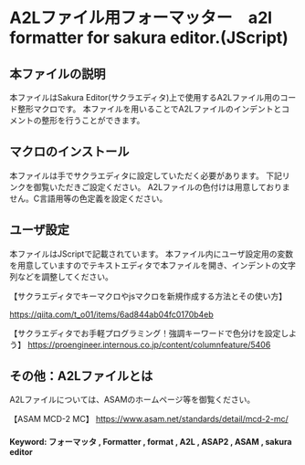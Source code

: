 # A2Lファイル用フォーマッター　a2l formatter for sakura editor.(JScript)
## 本ファイルの説明
本ファイルはSakura Editor(サクラエディタ)上で使用するA2Lファイル用のコード整形マクロです。
本ファイルを用いることでA2Lファイルのインデントとコメントの整形を行うことができます。

## マクロのインストール
本ファイルは手でサクラエディタに設定していただく必要があります。
下記リンクを御覧いただきご設定ください。
A2Lファイルの色付けは用意しておりません。C言語用等の色定義を設定ください。

## ユーザ設定
本ファイルはJScriptで記載されています。
本ファイル内にユーザ設定用の変数を用意していますのでテキストエディタで本ファイルを開き、インデントの文字列などを調整してください。

【サクラエディタでキーマクロやjsマクロを新規作成する方法とその使い方】

 https://qiita.com/t_o01/items/6ad844ab04fc0170b4eb

【サクラエディタでお手軽プログラミング！強調キーワードで色分けを設定しよう】
 https://proengineer.internous.co.jp/content/columnfeature/5406


## その他：A2Lファイルとは
A2Lファイルについては、ASAMのホームページ等を御覧ください。　

【ASAM MCD-2 MC】
 https://www.asam.net/standards/detail/mcd-2-mc/

#### Keyword: フォーマッタ , Formatter , format , A2L , ASAP2 , ASAM , sakura editor
